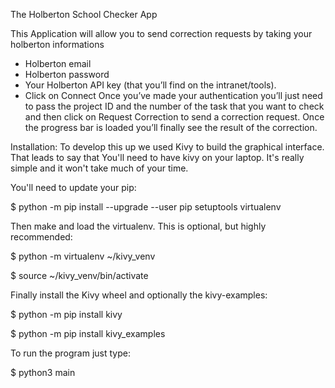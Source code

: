 
The Holberton School Checker App

This Application will allow you to send correction requests by taking your holberton informations 
- Holberton email
- Holberton password
- Your Holberton API key (that you’ll find on the intranet/tools).
- Click on Connect
Once you’ve made your authentication you’ll just need to pass the project ID and the number of the task that you want to check and then click on Request Correction to send a correction request. Once the progress bar is loaded you’ll finally see the result of the correction.


Installation:
To develop this up we used Kivy to build the graphical interface. That leads to say that You'll need to have kivy on your laptop. It's really simple and it won't take much of your time.

You'll need to update your pip:

$ python -m pip install --upgrade --user pip setuptools virtualenv

Then make and load the virtualenv. This is optional, but highly recommended:

$ python -m virtualenv ~/kivy_venv

$ source ~/kivy_venv/bin/activate

Finally install the Kivy wheel and optionally the kivy-examples:

$ python -m pip install kivy

$ python -m pip install kivy_examples

To run the program just type:

$ python3 main
